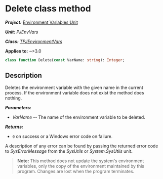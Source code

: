 # Delete class method

***Project:*** [Environment Variables Unit](../API.md)

***Unit:*** _PJEnvVars_

***Class:*** [_TPJEnvironmentVars_](./TPJEnvironmentVars.md)

**Applies to:** ~>3.0

```pascal
class function Delete(const VarName: string): Integer;
```

## Description

Deletes the environment variable with the given name in the current process. If the environment variable does not exist the method does nothing.

***Parameters:***

* _VarName_ -- The name of the environment variable to be deleted.

***Returns:***

* `0` on success or a Windows error code on failure.

 A description of any error can be found by passing the returned error code to _SysErrorMessage_ from the _SysUtils_ or _System.SysUtils_ unit.

> **Note:** This method does not update the system's environment variables, only the copy of the environment maintained by this program. Changes are lost when the program terminates.
